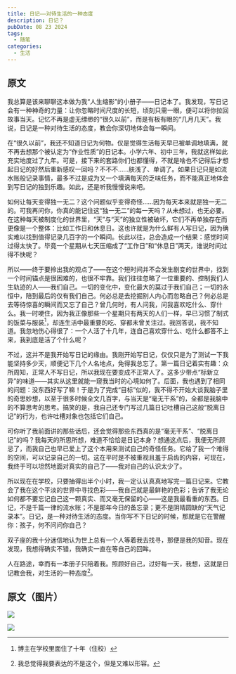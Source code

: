```yaml
---
title: 日记——对待生活的一种态度
description: 日记？
pubDate: 08 23 2024
tags:
  - 随笔
categories:
  - 生活
---
```

## 原文

我总算是该来聊聊这本做为我“人生缩影”的小册子——日记本了。我发现，写日记会有一种神奇的力量：让你忽略时间尺度的长短，顷刻只需一眼，便可以将你拉回故事当天。记忆不再是虚无缥缈的“很久以前”，而是有板有眼的“几月几天”。我说，日记是一种对待生活的态度，教会你深切地体会每一瞬间。

在“很久以前”，我还不知道日记为何物。仅是觉得生活每天早已被单调地填满，就不再去想那个被认定为“作业性质”的日记本。小学六年、初中三年，我就这样如此充实地度过了九年。可是，接下来的套路你们也都懂得，不就是啥也不记得后才想起日记的好然后重新感叹一回吗？不不不……肤浅了、单调了。如果日记只是如流水账般记录事情，最多不过是成为又一个填满每天的乏味任务，而不能真正地体会到写日记的独到乐趣。如此，还是听我慢慢说来吧。

如何让每天变得独一无二？这个问题似乎变得奇怪……因为每天本来就是独一无二的。可我再问你，你真的能记住这“独一无二”的每一天吗？从未想过，也无必要。在这种每天被制度化的世界里，“天”与“天”的独立性被破坏，它们不再单独存在而更像是一个整体：比如工作日和休息日。这也许就是为什么鲜有人写日记，因为确实难以找到值得记录几百字的一个瞬间。长此以往，总会造成一个结果：感觉时间过得太快了。毕竟一个星期从七天压缩成了“工作日”和“休息日”两天，谁说时间过得不快呢？

所以——终于要拎出我的观点了——在这个短时间并不会发生剧变的世界中，找到一个时间锚点是很困难的，也很不牢靠。我们往往忽略了一位重要的、控制我们人生轨迹的人——我们自己。一切的变化中，变化最大的莫过于我们自己；一切的永恒中，陪到最后的仅有我们自己。何必总是去挖掘别人内心而忽略自己？何必总是去等待惊喜的瞬间而又忘了自己？曾几何时，有人问我，问我喜欢吃什么、穿什么。我一时哽住，因为我正像那些一个星期只有两天的人们一样，早已习惯了制式的饭菜与服装[^1]，却连生活中最重要的吃、穿都未曾关注过。我回答说，我不知道。我忽地伤心得很了：一个人活了十几年，连自己喜欢穿什么、吃什么都答不上来，我到底是活了个什么呢？

[^1]:博主在学校里面住了十年（住校）

不过，这并不是我开始写日记的缘由。我刚开始写日记，仅仅只是为了测试一下我能坚持多少天，顺便记下几个人名地点，免得我总忘了。第一篇日记着实有趣：众所周知，正常人不写日记，所以我现在要变成不正常人了。这多少带点“标新立异”的味道——其实从这里就能一窥我当时的心境如何了。后面，我也遇到了相同的问题：没东西好写了嘛！于是为了完成“目标”似的，我不得不开始大谈我脑子里的奇思妙想，以至于很多时候全文几百字，与当天是“毫无干系”的，全都是我脑中的不算思考的思考。搞笑的是，我自己还专门写过几篇日记吐槽自己这般“脱离日记”的行为，也许吐槽对象也包括它们自己。

可你听了我前面讲的那些话后，还会觉得那些东西真的是“毫无干系”、“脱离日记”的吗？我每天的所思所想，难道不恰恰是日记本身？想通这点后，我便无所顾忌了，而我自己也早已爱上了这个本用来测试自己的奇怪任务。它给了我一个难得的空间，可以记录自己的一切。这在平时是不被重视且羞于启齿的内容，可现在，我终于可以坦然地面对真实的自己了——我对自己的认识太少了。

所以现在在学校，只要抽得出半个小时，我一定认认真真地写完一篇日记来。它教会了我在这个平淡的世界中寻找色彩——我自己就是最鲜艳的色彩；告诉了我无论如何都不要忘记自己这一颗真实、而又毫无保留的心——这是我最看重的东西。日记，不是千篇一律的流水账；不是那年今日的备忘录；更不是阴晴圆缺的“天气记录本”。日记，是一种对待生活的态度。当你写不下日记的时候，那就是它在警醒你：孩子，何不问问你自己？

双子座的我十分迷信地认为世上总有一个人等着我去找寻，那便是我的知音。现在发现，我想得确实不错，我确实一直在等自己的回眸。

人在路途，幸而有一本册子只陪着我。照顾好自己，过好每一天，我想，这就是日记教会我，对生活的一种态度[^2]。

[^2]:我总觉得我要表达的不是这个，但是又难以形容。

## 原文（图片）

![](https://saroprock.oss-cn-hangzhou.aliyuncs.com/img/IMG_20240823_230245.jpg)

![](https://saroprock.oss-cn-hangzhou.aliyuncs.com/img/IMG_20240823_230249.jpg)